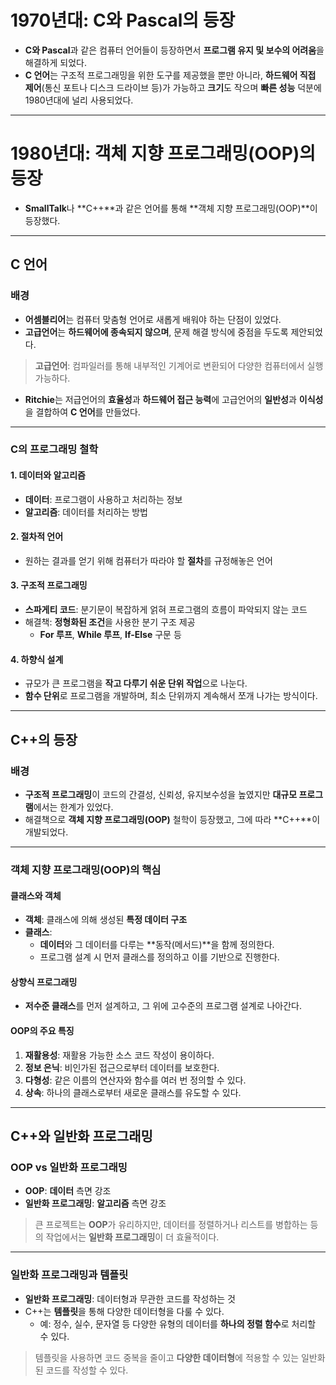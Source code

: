 # 1970년대: C와 Pascal의 등장  
- **C와 Pascal**과 같은 컴퓨터 언어들이 등장하면서 **프로그램 유지 및 보수의 어려움**을 해결하게 되었다.  
- **C 언어**는 구조적 프로그래밍을 위한 도구를 제공했을 뿐만 아니라, **하드웨어 직접 제어**(통신 포트나 디스크 드라이브 등)가 가능하고 **크기**도 작으며 **빠른 성능** 덕분에 1980년대에 널리 사용되었다.  

---

# 1980년대: 객체 지향 프로그래밍(OOP)의 등장  
- **SmallTalk**나 **C++**과 같은 언어를 통해 **객체 지향 프로그래밍(OOP)**이 등장했다.  

---

## C 언어  

### 배경  
- **어셈블리어**는 컴퓨터 맞춤형 언어로 새롭게 배워야 하는 단점이 있었다.  
- **고급언어**는 **하드웨어에 종속되지 않으며**, 문제 해결 방식에 중점을 두도록 제안되었다.  

> **고급언어**: 컴파일러를 통해 내부적인 기계어로 변환되어 다양한 컴퓨터에서 실행 가능하다.

- **Ritchie**는 저급언어의 **효율성**과 **하드웨어 접근 능력**에 고급언어의 **일반성**과 **이식성**을 결합하여 **C 언어**를 만들었다.  

---

### C의 프로그래밍 철학  

#### 1. 데이터와 알고리즘  
- **데이터**: 프로그램이 사용하고 처리하는 정보  
- **알고리즘**: 데이터를 처리하는 방법  

#### 2. 절차적 언어  
- 원하는 결과를 얻기 위해 컴퓨터가 따라야 할 **절차**를 규정해놓은 언어  

#### 3. 구조적 프로그래밍  
- **스파게티 코드**: 분기문이 복잡하게 얽혀 프로그램의 흐름이 파악되지 않는 코드  
- 해결책: **정형화된 조건**을 사용한 분기 구조 제공  
  - **For 루프**, **While 루프**, **If-Else** 구문 등  

#### 4. 하향식 설계  
- 규모가 큰 프로그램을 **작고 다루기 쉬운 단위 작업**으로 나눈다.  
- **함수 단위**로 프로그램을 개발하며, 최소 단위까지 계속해서 쪼개 나가는 방식이다.  

---

## C++의 등장  

### 배경  
- **구조적 프로그래밍**이 코드의 간결성, 신뢰성, 유지보수성을 높였지만 **대규모 프로그램**에서는 한계가 있었다.  
- 해결책으로 **객체 지향 프로그래밍(OOP)** 철학이 등장했고, 그에 따라 **C++**이 개발되었다.  

---

### 객체 지향 프로그래밍(OOP)의 핵심  

#### 클래스와 객체  
- **객체**: 클래스에 의해 생성된 **특정 데이터 구조**  
- **클래스**:  
  - **데이터**와 그 데이터를 다루는 **동작(메서드)**을 함께 정의한다.  
  - 프로그램 설계 시 먼저 클래스를 정의하고 이를 기반으로 진행한다.  

#### 상향식 프로그래밍  
- **저수준 클래스**를 먼저 설계하고, 그 위에 고수준의 프로그램 설계로 나아간다.  

#### OOP의 주요 특징  
1. **재활용성**: 재활용 가능한 소스 코드 작성이 용이하다.  
2. **정보 은닉**: 비인가된 접근으로부터 데이터를 보호한다.  
3. **다형성**: 같은 이름의 연산자와 함수를 여러 번 정의할 수 있다.  
4. **상속**: 하나의 클래스로부터 새로운 클래스를 유도할 수 있다.  

---

## C++와 일반화 프로그래밍  

### OOP vs 일반화 프로그래밍  
- **OOP**: **데이터** 측면 강조  
- **일반화 프로그래밍**: **알고리즘** 측면 강조  

> 큰 프로젝트는 **OOP**가 유리하지만, 데이터를 정렬하거나 리스트를 병합하는 등의 작업에서는 **일반화 프로그래밍**이 더 효율적이다.  

---

### 일반화 프로그래밍과 템플릿  
- **일반화 프로그래밍**: 데이터형과 무관한 코드를 작성하는 것  
- C++는 **템플릿**을 통해 다양한 데이터형을 다룰 수 있다.  
  - 예: 정수, 실수, 문자열 등 다양한 유형의 데이터를 **하나의 정렬 함수**로 처리할 수 있다.  

> 템플릿을 사용하면 코드 중복을 줄이고 **다양한 데이터형**에 적용할 수 있는 일반화된 코드를 작성할 수 있다.  
